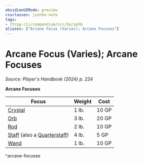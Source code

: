 ```yaml
---
obsidianUIMode: preview
cssclasses: json5e-note
tags:
- ttrpg-cli/compendium/src/5e/xphb
aliases: ["Arcane Focus (Varies); Arcane Focuses"]
---
```

# Arcane Focus (Varies); Arcane Focuses
*Source: Player's Handbook (2024) p. 224* 

**Arcane Focuses**

| Focus | Weight | Cost |
|-------|--------|------|
| [Crystal](Mechanics/items/crystal-xphb.md) | 1 lb. | 10 GP |
| [Orb](Mechanics/items/orb-xphb.md) | 3 lb. | 20 GP |
| [Rod](Mechanics/items/rod-xphb.md) | 2 lb. | 10 GP |
| [Staff](Mechanics/items/staff-xphb.md) (also a [Quarterstaff](Mechanics/items/quarterstaff-xphb.md)) | 4 lb. | 5 GP |
| [Wand](Mechanics/items/wand-xphb.md) | 1 lb. | 10 GP |
^arcane-focuses